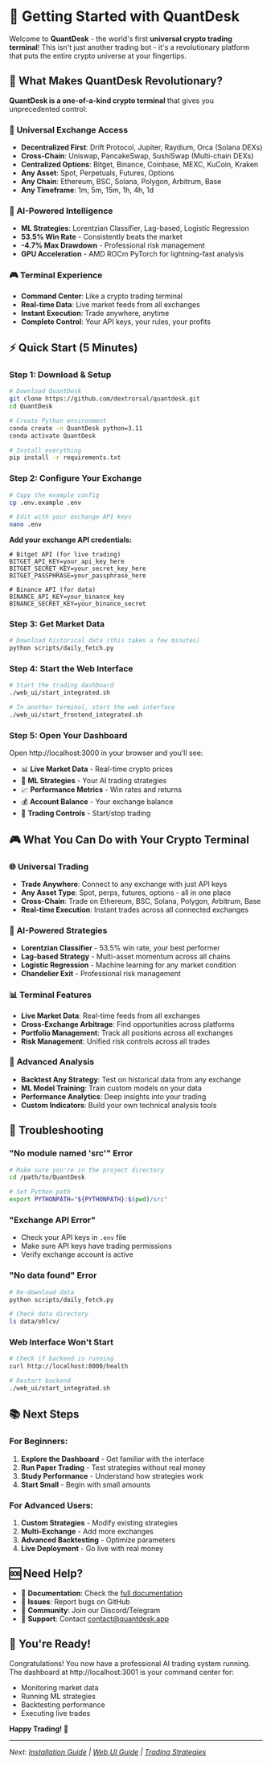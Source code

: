 # 🚀 Getting Started with QuantDesk

Welcome to **QuantDesk** - the world's first **universal crypto trading terminal**! This isn't just another trading bot - it's a revolutionary platform that puts the entire crypto universe at your fingertips.

## 🌟 What Makes QuantDesk Revolutionary?

**QuantDesk is a one-of-a-kind crypto terminal** that gives you unprecedented control:

### 🔗 **Universal Exchange Access**
- **Decentralized First**: Drift Protocol, Jupiter, Raydium, Orca (Solana DEXs)
- **Cross-Chain**: Uniswap, PancakeSwap, SushiSwap (Multi-chain DEXs)
- **Centralized Options**: Bitget, Binance, Coinbase, MEXC, KuCoin, Kraken
- **Any Asset**: Spot, Perpetuals, Futures, Options
- **Any Chain**: Ethereum, BSC, Solana, Polygon, Arbitrum, Base
- **Any Timeframe**: 1m, 5m, 15m, 1h, 4h, 1d

### 🤖 **AI-Powered Intelligence**
- **ML Strategies**: Lorentzian Classifier, Lag-based, Logistic Regression
- **53.5% Win Rate** - Consistently beats the market
- **-4.7% Max Drawdown** - Professional risk management
- **GPU Acceleration** - AMD ROCm PyTorch for lightning-fast analysis

### 🎮 **Terminal Experience**
- **Command Center**: Like a crypto trading terminal
- **Real-time Data**: Live market feeds from all exchanges
- **Instant Execution**: Trade anywhere, anytime
- **Complete Control**: Your API keys, your rules, your profits

## ⚡ Quick Start (5 Minutes)

### Step 1: Download & Setup
```bash
# Download QuantDesk
git clone https://github.com/dextrorsal/quantdesk.git
cd QuantDesk

# Create Python environment
conda create -n QuantDesk python=3.11
conda activate QuantDesk

# Install everything
pip install -r requirements.txt
```

### Step 2: Configure Your Exchange
```bash
# Copy the example config
cp .env.example .env

# Edit with your exchange API keys
nano .env
```

**Add your exchange API credentials:**
```env
# Bitget API (for live trading)
BITGET_API_KEY=your_api_key_here
BITGET_SECRET_KEY=your_secret_key_here
BITGET_PASSPHRASE=your_passphrase_here

# Binance API (for data)
BINANCE_API_KEY=your_binance_key
BINANCE_SECRET_KEY=your_binance_secret
```

### Step 3: Get Market Data
```bash
# Download historical data (this takes a few minutes)
python scripts/daily_fetch.py
```

### Step 4: Start the Web Interface
```bash
# Start the trading dashboard
./web_ui/start_integrated.sh

# In another terminal, start the web interface
./web_ui/start_frontend_integrated.sh
```

### Step 5: Open Your Dashboard
Open http://localhost:3000 in your browser and you'll see:

- 📊 **Live Market Data** - Real-time crypto prices
- 🤖 **ML Strategies** - Your AI trading strategies  
- 📈 **Performance Metrics** - Win rates and returns
- 💰 **Account Balance** - Your exchange balance
- 🎯 **Trading Controls** - Start/stop trading

## 🎮 What You Can Do with Your Crypto Terminal

### 🌐 **Universal Trading**
- **Trade Anywhere**: Connect to any exchange with just API keys
- **Any Asset Type**: Spot, perps, futures, options - all in one place
- **Cross-Chain**: Trade on Ethereum, BSC, Solana, Polygon, Arbitrum, Base
- **Real-time Execution**: Instant trades across all connected exchanges

### 🤖 **AI-Powered Strategies**
- **Lorentzian Classifier** - 53.5% win rate, your best performer
- **Lag-based Strategy** - Multi-asset momentum across all chains
- **Logistic Regression** - Machine learning for any market condition
- **Chandelier Exit** - Professional risk management

### 📊 **Terminal Features**
- **Live Market Data**: Real-time feeds from all exchanges
- **Cross-Exchange Arbitrage**: Find opportunities across platforms
- **Portfolio Management**: Track all positions across all exchanges
- **Risk Management**: Unified risk controls across all trades

### 🔬 **Advanced Analysis**
- **Backtest Any Strategy**: Test on historical data from any exchange
- **ML Model Training**: Train custom models on your data
- **Performance Analytics**: Deep insights into your trading
- **Custom Indicators**: Build your own technical analysis tools

## 🔧 Troubleshooting

### "No module named 'src'" Error
```bash
# Make sure you're in the project directory
cd /path/to/QuantDesk

# Set Python path
export PYTHONPATH="${PYTHONPATH}:$(pwd)/src"
```

### "Exchange API Error"
- Check your API keys in `.env` file
- Make sure API keys have trading permissions
- Verify exchange account is active

### "No data found" Error
```bash
# Re-download data
python scripts/daily_fetch.py

# Check data directory
ls data/ohlcv/
```

### Web Interface Won't Start
```bash
# Check if backend is running
curl http://localhost:8000/health

# Restart backend
./web_ui/start_integrated.sh
```

## 📚 Next Steps

### For Beginners:
1. **Explore the Dashboard** - Get familiar with the interface
2. **Run Paper Trading** - Test strategies without real money
3. **Study Performance** - Understand how strategies work
4. **Start Small** - Begin with small amounts

### For Advanced Users:
1. **Custom Strategies** - Modify existing strategies
2. **Multi-Exchange** - Add more exchanges
3. **Advanced Backtesting** - Optimize parameters
4. **Live Deployment** - Go live with real money

## 🆘 Need Help?

- 📖 **Documentation**: Check the [full documentation](../README.md)
- 🐛 **Issues**: Report bugs on GitHub
- 💬 **Community**: Join our Discord/Telegram
- 📧 **Support**: Contact contact@quantdesk.app

## 🎉 You're Ready!

Congratulations! You now have a professional AI trading system running. The dashboard at http://localhost:3001 is your command center for:

- Monitoring market data
- Running ML strategies  
- Backtesting performance
- Executing live trades

**Happy Trading! 🚀**

---

*Next: [Installation Guide](installation.md) | [Web UI Guide](../user-guide/web-ui.md) | [Trading Strategies](../user-guide/trading-strategies.md)*
